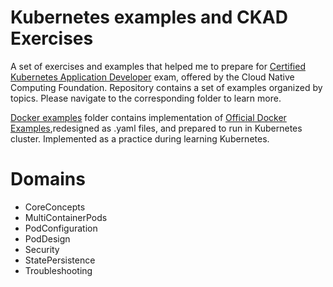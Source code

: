 # Kubernetes examples and CKAD Exercises

A set of exercises and examples that helped me to prepare for [Certified Kubernetes Application Developer](https://www.cncf.io/certification/ckad/) exam, offered by the Cloud Native Computing Foundation.
Repository contains a set of examples organized by topics. Please navigate to the corresponding folder to learn more.

[Docker examples](./docker-examples) folder contains implementation of [Official Docker Examples](https://github.com/dockersamples),redesigned as .yaml files, and prepared to run in Kubernetes cluster. Implemented as a practice during learning Kubernetes.

# Domains

- CoreConcepts
- MultiContainerPods
- PodConfiguration
- PodDesign
- Security
- StatePersistence
- Troubleshooting
